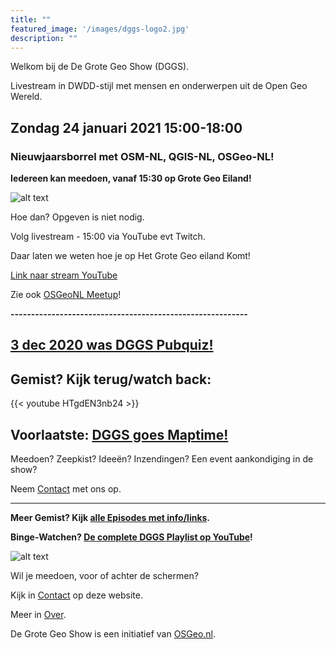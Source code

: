 ```yaml
---
title: ""
featured_image: '/images/dggs-logo2.jpg'
description: ""
---
```


Welkom bij de De Grote Geo Show (DGGS).
   
Livestream in DWDD-stijl met mensen en onderwerpen uit de Open Geo Wereld.

## Zondag 24 januari 2021 15:00-18:00 

### Nieuwjaarsborrel met OSM-NL, QGIS-NL, OSGeo-NL! 

**Iedereen kan meedoen, vanaf 15:30 op Grote Geo Eiland!**

<!-- [![Join us op Grote Geo Eiland](/images/episode-0014/grote-geo-eiland-screenshot.jpg)](https://www.wonder.me/r?id=5e97efe2-c837-4ed9-b7b2-9011ba49b712 "Join us op Grote Geo Eiland") --> 

![alt text](/images/episode-0014/grote-geo-eiland-screenshot.jpg)

Hoe dan? Opgeven is niet nodig. 

Volg livestream - 15:00 via YouTube evt Twitch. 

Daar laten we weten hoe je op Het Grote Geo eiland Komt!

[Link naar stream YouTube](https://youtu.be/WNowA03zQSo)

Zie ook [OSGeoNL Meetup](https://www.meetup.com/OSGeoNL/events/275612524/)!

<!-- [![naar aflevering](/images/episode-0013/pubquiz_aankondiging.jpg)](/episode/episode-0013/ "naar aflevering") -->

**----------------------------------------------------------**

## __[3 dec 2020 was DGGS Pubquiz!](/episode/episode-0013/)__

## __Gemist? Kijk terug/watch back:__
 

{{< youtube HTgdEN3nb24 >}}
 
## Voorlaatste: __[DGGS goes Maptime!](/episode/episode-0012/)__

Meedoen? Zeepkist? Ideeën? Inzendingen? Een event aankondiging in de show?

Neem [Contact](/contact/) met ons op. 


 -----

__Meer Gemist? Kijk [alle Episodes met info/links](/episode).__ 
 
__Binge-Watchen? [De complete DGGS Playlist op YouTube](https://www.youtube.com/playlist?list=PLJMEnRQpAfZqCkhGh3lb3KUnXssK7Sk6C)!__

![alt text](/images/screenshots/episode-1-10.png "Episode #1-#10")

Wil je meedoen, voor of achter de schermen?

Kijk in [Contact](/contact/) op deze website.

Meer in [Over](/about/).

De Grote Geo Show is een initiatief van [OSGeo.nl](https://osgeo.nl).
                                                                   